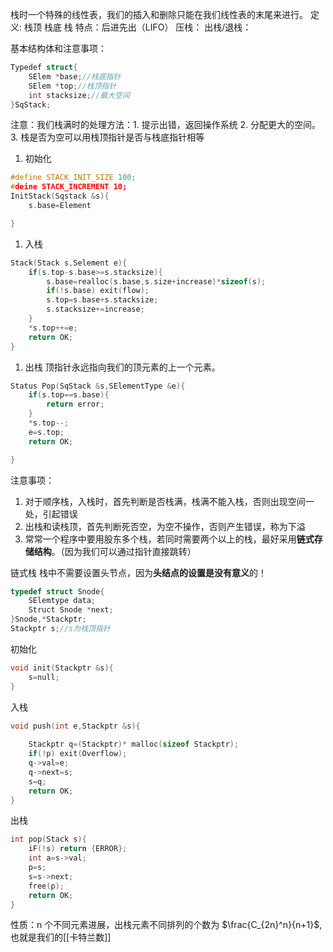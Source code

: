 栈时一个特殊的线性表，我们的插入和删除只能在我们线性表的末尾来进行。
定义:
栈顶
栈底
栈
特点：后进先出（LIFO）
压栈：
出栈/退栈：

基本结构体和注意事项：
```cpp
Typedef struct{
	SElem *base;//栈底指针
	SElem *top;//栈顶指针
	int stacksize;//最大空间
}SqStack;
```
注意：我们栈满时的处理方法：1. 提示出错，返回操作系统
2. 分配更大的空间。
3. 栈是否为空可以用栈顶指针是否与栈底指针相等

1. 初始化
```cpp
#define STACK_INIT_SIZE 100;
#deine STACK_INCREMENT 10;
InitStack(Sqstack &s){
	s.base=Element

}
```
1. 入栈
```cpp
Stack(Stack s,Selement e){
	if(s.top-s.base>=s.stacksize){
		s.base=realloc(s.base,s.size+increase)*sizeof(s);
		if(!s.base) exit(flow);
		s.top=s.base+s.stacksize;
		s.stacksize+=increase;
	}
	*s.top++=e;
	return OK;
}
```
1. 出栈
顶指针永远指向我们的顶元素的上一个元素。
```cpp
Status Pop(SqStack &s,SElementType &e){
	if(s.top==s.base){
		return error;
	}
	*s.top--;
	e=s.top;
	return OK;

}
```

注意事项：
1. 对于顺序栈，入栈时，首先判断是否栈满，栈满不能入栈，否则出现空间一处，引起错误
2. 出栈和读栈顶，首先判断死否空，为空不操作，否则产生错误，称为下溢
3. 常常一个程序中要用股东多个栈，若同时需要两个以上的栈，最好采用**链式存储结构**。（因为我们可以通过指针直接跳转）

链式栈
栈中不需要设置头节点，因为**头结点的设置是没有意义**的！
```cpp
typedef struct Snode{
	SElemtype data;
	Struct Snode *next;
}Snode,*Stackptr;
Stackptr s;//s为栈顶指针
```

初始化
```cpp
void init(Stackptr &s){
	s=null;
}
```

入栈
```cpp
void push(int e,Stackptr &s){
	
	Stackptr q=(Stackptr)* malloc(sizeof Stackptr);
	if(!p) exit(Overflow);
	q->val=e;
	q->next=s;
	s=q;
	return OK;
}
```

出栈
```cpp
int pop(Stack s){
	iF(!s) return {ERROR};
	int a=s->val;
	p=s;
	s=s->next;
	free(p);
	return OK;
}
```


性质：n 个不同元素进展，出栈元素不同排列的个数为 $\frac{C_{2n}^n}{n+1}$,也就是我们的[[卡特兰数]]





